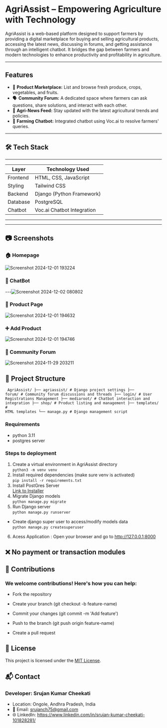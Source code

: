 # AgriAssist – Empowering Agriculture with Technology

AgriAssist is a web-based platform designed to support farmers by providing a digital marketplace for buying and selling agricultural products, accessing the latest news, discussing in forums, and getting assistance through an intelligent chatbot. It bridges the gap between farmers and modern technologies to enhance productivity and profitability in agriculture.

---

## Features

- 🛒 **Product Marketplace:** List and browse fresh produce, crops, vegetables, and fruits.
- 🗣️ **Community Forum:** A dedicated space where farmers can ask questions, share solutions, and interact with each other.
- 📢 **Agri-News Feed:** Stay updated with the latest agricultural trends and policies.
- 💬 **Farming Chatbot:** Integrated chatbot using Voc.ai to resolve farmers' queries.

---

## 🛠️ Tech Stack
_____________________________________________________
| Layer       | Technology Used                     |
|-------------|-------------------------------------|
| Frontend    | HTML, CSS, JavaScript               |
| Styling     | Tailwind CSS                        |
| Backend     | Django (Python Framework)           |
| Database    | PostgreSQL                          |
| Chatbot     | Voc.ai Chatbot Integration          |
_____________________________________________________

---

## 📷 Screenshots

### 🏠 Homepage
![Screenshot 2024-12-01 193224](https://github.com/user-attachments/assets/23b75e54-53b3-483c-8aeb-049658e62ba6)

### 🤖 ChatBot
---![Screenshot 2024-12-02 080802](https://github.com/user-attachments/assets/cca791a8-c98b-4b9a-9c93-dad275789c0c)

### 🛒 Product Page
![Screenshot 2024-12-01 194632](https://github.com/user-attachments/assets/e2ccfd61-308a-4c52-99bc-9e31bc3f7af8)

### ➕ Add Product
![Screenshot 2024-12-01 194746](https://github.com/user-attachments/assets/72c02c24-b7fb-438b-b2b9-b3f52016585e)

### 💬 Community Forum
![Screenshot 2024-11-29 203211](https://github.com/user-attachments/assets/3257e27f-b1e5-4cd5-9bcc-0ad23c4ad010)

## 📁 Project Structure

<code> AgriAssist/
├── agriassist/ # Django project settings
├── forum/ # Community forum discussions and threads
├── login/ # User Registrations Management
├── mediaroot/ # Chatbot interaction and integration
├── shop/ # Product listing and management
├── templates/ # HTML templates
└── manage.py # Django management script</code>

### Requirements
- python 3.11
- postgres server


### Steps to deployment
1. Create a virtual environment in AgriAssist directory\
   `python3 -m venv venv`
2. Install required dependencies (make sure venv is activated)\
   `pip install -r requirements.txt`
3. Install PostGres Server\
   [Link to Installer](https://www.enterprisedb.com/downloads/postgres-postgresql-downloads)
4. Migrate Django models\
   `python manage.py migrate`
5. Run Django server\
   `python manage.py runserver`
- Create django super user to access/modify models data\
  `python manage.py createsuperuser`
6. Acess Application : Open your browser and go to http://127.0.0.1:8000


## ❌ No payment or transaction modules


## 🤝 Contributions
### We welcome contributions! Here's how you can help:

- Fork the repository

- Create your branch (git checkout -b feature-name)

- Commit your changes (git commit -m 'Add feature')

- Push to the branch (git push origin feature-name)

- Create a pull request


## 📄 License

This project is licensed under the [MIT License](https://opensource.org/licenses/MIT).


## 📬 Contact
### Developer: Srujan Kumar Cheekati
- Location: Ongole, Andhra Pradesh, India
- 📧 Email: srujanch75@gmail.com
- 🌐 LinkedIn: https://www.linkedin.com/in/srujan-kumar-cheekati-101828281/

